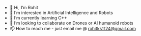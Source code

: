 - 👋 Hi, I’m Rohit
- 👀 I’m interested in Artificial Intelligence and Robots
- 🌱 I’m currently learning C++
- 💞️ I’m looking to collaborate on Drones or AI humanoid robots 
- 📫 How to reach me - just email me @ rohitks1124@gmail.com

<!---
Shakya-coder/Shakya-coder is a ✨ special ✨ repository because its `README.md` (this file) appears on your GitHub profile.
You can click the Preview link to take a look at your changes.
--->
